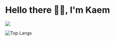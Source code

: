 # Hello there 👋🏻, I'm Kaem 
<img src="https://blog.emojipedia.org/content/images/2018/02/Emojipedia-Animoji-New-Icons-iOS-11point3-900w-1.gif"/>

![Top Langs](https://github-readme-stats.vercel.app/api/top-langs/?username=santhitak&theme=dark&layout=compact)
